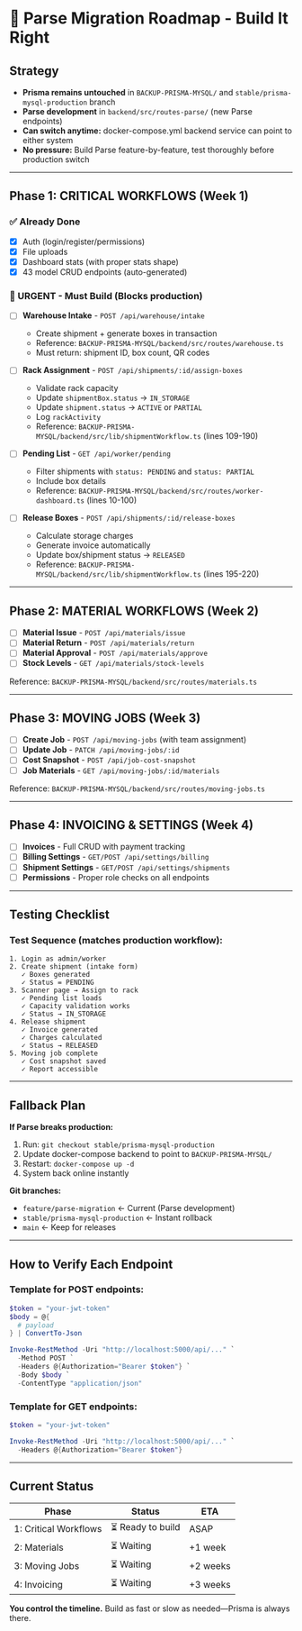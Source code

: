 # 🚀 Parse Migration Roadmap - Build It Right

## Strategy
- **Prisma remains untouched** in `BACKUP-PRISMA-MYSQL/` and `stable/prisma-mysql-production` branch
- **Parse development** in `backend/src/routes-parse/` (new Parse endpoints)
- **Can switch anytime:** docker-compose.yml backend service can point to either system
- **No pressure:** Build Parse feature-by-feature, test thoroughly before production switch

---

## Phase 1: CRITICAL WORKFLOWS (Week 1)

### ✅ Already Done
- [x] Auth (login/register/permissions)
- [x] File uploads
- [x] Dashboard stats (with proper stats shape)
- [x] 43 model CRUD endpoints (auto-generated)

### 🔴 URGENT - Must Build (Blocks production)
- [ ] **Warehouse Intake** - `POST /api/warehouse/intake`
  - Create shipment + generate boxes in transaction
  - Reference: `BACKUP-PRISMA-MYSQL/backend/src/routes/warehouse.ts`
  - Must return: shipment ID, box count, QR codes
  
- [ ] **Rack Assignment** - `POST /api/shipments/:id/assign-boxes`
  - Validate rack capacity
  - Update `shipmentBox.status` → `IN_STORAGE`
  - Update `shipment.status` → `ACTIVE` or `PARTIAL`
  - Log `rackActivity`
  - Reference: `BACKUP-PRISMA-MYSQL/backend/src/lib/shipmentWorkflow.ts` (lines 109-190)
  
- [ ] **Pending List** - `GET /api/worker/pending`
  - Filter shipments with `status: PENDING` and `status: PARTIAL`
  - Include box details
  - Reference: `BACKUP-PRISMA-MYSQL/backend/src/routes/worker-dashboard.ts` (lines 10-100)
  
- [ ] **Release Boxes** - `POST /api/shipments/:id/release-boxes`
  - Calculate storage charges
  - Generate invoice automatically
  - Update box/shipment status → `RELEASED`
  - Reference: `BACKUP-PRISMA-MYSQL/backend/src/lib/shipmentWorkflow.ts` (lines 195-220)

---

## Phase 2: MATERIAL WORKFLOWS (Week 2)

- [ ] **Material Issue** - `POST /api/materials/issue`
- [ ] **Material Return** - `POST /api/materials/return`
- [ ] **Material Approval** - `POST /api/materials/approve`
- [ ] **Stock Levels** - `GET /api/materials/stock-levels`

Reference: `BACKUP-PRISMA-MYSQL/backend/src/routes/materials.ts`

---

## Phase 3: MOVING JOBS (Week 3)

- [ ] **Create Job** - `POST /api/moving-jobs` (with team assignment)
- [ ] **Update Job** - `PATCH /api/moving-jobs/:id`
- [ ] **Cost Snapshot** - `POST /api/job-cost-snapshot`
- [ ] **Job Materials** - `GET /api/moving-jobs/:id/materials`

Reference: `BACKUP-PRISMA-MYSQL/backend/src/routes/moving-jobs.ts`

---

## Phase 4: INVOICING & SETTINGS (Week 4)

- [ ] **Invoices** - Full CRUD with payment tracking
- [ ] **Billing Settings** - `GET/POST /api/settings/billing`
- [ ] **Shipment Settings** - `GET/POST /api/settings/shipments`
- [ ] **Permissions** - Proper role checks on all endpoints

---

## Testing Checklist

### Test Sequence (matches production workflow):
```
1. Login as admin/worker
2. Create shipment (intake form)
   ✓ Boxes generated
   ✓ Status = PENDING
3. Scanner page → Assign to rack
   ✓ Pending list loads
   ✓ Capacity validation works
   ✓ Status → IN_STORAGE
4. Release shipment
   ✓ Invoice generated
   ✓ Charges calculated
   ✓ Status → RELEASED
5. Moving job complete
   ✓ Cost snapshot saved
   ✓ Report accessible
```

---

## Fallback Plan

**If Parse breaks production:**
1. Run: `git checkout stable/prisma-mysql-production`
2. Update docker-compose backend to point to `BACKUP-PRISMA-MYSQL/`
3. Restart: `docker-compose up -d`
4. System back online instantly

**Git branches:**
- `feature/parse-migration` ← Current (Parse development)
- `stable/prisma-mysql-production` ← Instant rollback
- `main` ← Keep for releases

---

## How to Verify Each Endpoint

### Template for POST endpoints:
```powershell
$token = "your-jwt-token"
$body = @{
  # payload
} | ConvertTo-Json

Invoke-RestMethod -Uri "http://localhost:5000/api/..." `
  -Method POST `
  -Headers @{Authorization="Bearer $token"} `
  -Body $body `
  -ContentType "application/json"
```

### Template for GET endpoints:
```powershell
$token = "your-jwt-token"

Invoke-RestMethod -Uri "http://localhost:5000/api/..." `
  -Headers @{Authorization="Bearer $token"}
```

---

## Current Status

| Phase | Status | ETA |
|-------|--------|-----|
| 1: Critical Workflows | ⏳ Ready to build | ASAP |
| 2: Materials | ⏳ Waiting | +1 week |
| 3: Moving Jobs | ⏳ Waiting | +2 weeks |
| 4: Invoicing | ⏳ Waiting | +3 weeks |

**You control the timeline.** Build as fast or slow as needed—Prisma is always there.

